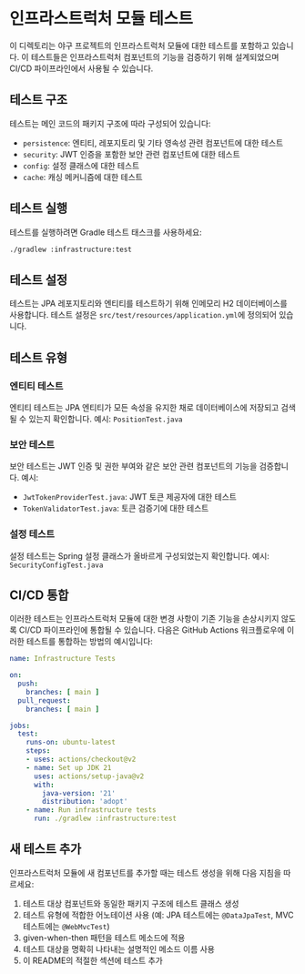# 인프라스트럭처 모듈 테스트

이 디렉토리는 야구 프로젝트의 인프라스트럭처 모듈에 대한 테스트를 포함하고 있습니다. 이 테스트들은 인프라스트럭처 컴포넌트의 기능을 검증하기 위해 설계되었으며 CI/CD 파이프라인에서 사용될 수 있습니다.

## 테스트 구조

테스트는 메인 코드의 패키지 구조에 따라 구성되어 있습니다:

- `persistence`: 엔티티, 레포지토리 및 기타 영속성 관련 컴포넌트에 대한 테스트
- `security`: JWT 인증을 포함한 보안 관련 컴포넌트에 대한 테스트
- `config`: 설정 클래스에 대한 테스트
- `cache`: 캐싱 메커니즘에 대한 테스트

## 테스트 실행

테스트를 실행하려면 Gradle 테스트 태스크를 사용하세요:

```bash
./gradlew :infrastructure:test
```

## 테스트 설정

테스트는 JPA 레포지토리와 엔티티를 테스트하기 위해 인메모리 H2 데이터베이스를 사용합니다. 테스트 설정은 `src/test/resources/application.yml`에 정의되어 있습니다.

## 테스트 유형

### 엔티티 테스트

엔티티 테스트는 JPA 엔티티가 모든 속성을 유지한 채로 데이터베이스에 저장되고 검색될 수 있는지 확인합니다. 예시: `PositionTest.java`

### 보안 테스트

보안 테스트는 JWT 인증 및 권한 부여와 같은 보안 관련 컴포넌트의 기능을 검증합니다. 예시:
- `JwtTokenProviderTest.java`: JWT 토큰 제공자에 대한 테스트
- `TokenValidatorTest.java`: 토큰 검증기에 대한 테스트

### 설정 테스트

설정 테스트는 Spring 설정 클래스가 올바르게 구성되었는지 확인합니다. 예시: `SecurityConfigTest.java`

## CI/CD 통합

이러한 테스트는 인프라스트럭처 모듈에 대한 변경 사항이 기존 기능을 손상시키지 않도록 CI/CD 파이프라인에 통합될 수 있습니다. 다음은 GitHub Actions 워크플로우에 이러한 테스트를 통합하는 방법의 예시입니다:

```yaml
name: Infrastructure Tests

on:
  push:
    branches: [ main ]
  pull_request:
    branches: [ main ]

jobs:
  test:
    runs-on: ubuntu-latest
    steps:
    - uses: actions/checkout@v2
    - name: Set up JDK 21
      uses: actions/setup-java@v2
      with:
        java-version: '21'
        distribution: 'adopt'
    - name: Run infrastructure tests
      run: ./gradlew :infrastructure:test
```

## 새 테스트 추가

인프라스트럭처 모듈에 새 컴포넌트를 추가할 때는 테스트 생성을 위해 다음 지침을 따르세요:

1. 테스트 대상 컴포넌트와 동일한 패키지 구조에 테스트 클래스 생성
2. 테스트 유형에 적합한 어노테이션 사용 (예: JPA 테스트에는 `@DataJpaTest`, MVC 테스트에는 `@WebMvcTest`)
3. given-when-then 패턴을 테스트 메소드에 적용
4. 테스트 대상을 명확히 나타내는 설명적인 메소드 이름 사용
5. 이 README의 적절한 섹션에 테스트 추가
